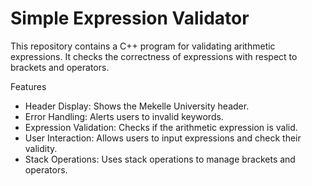 # Simple Expression Validator
This repository contains a C++ program for validating arithmetic expressions. It checks the correctness of expressions with respect to brackets and operators.

Features
* Header Display: Shows the Mekelle University header.
* Error Handling: Alerts users to invalid keywords.
* Expression Validation: Checks if the arithmetic expression is valid.
* User Interaction: Allows users to input expressions and check their validity.
* Stack Operations: Uses stack operations to manage brackets and operators.
